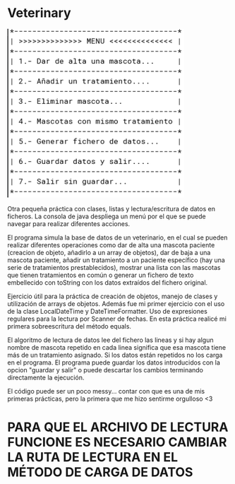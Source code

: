 # Veterinary
<p style="align:center">
<img src="https://github.com/slimm1/Veterinary/blob/main/menu.png?raw=true" width="400px">
</p>

Otra pequeña práctica con clases, listas y lectura/escritura de datos en ficheros. La consola de java despliega un menú por el que se puede navegar para realizar diferentes acciones. 

El programa simula la base de datos de un veterinario, en el cual se pueden realizar diferentes operaciones como dar de alta una mascota paciente (creacion de objeto, añadirlo a un array de objetos), dar de baja a una mascota paciente, añadir un tratamiento a un paciente específico (hay una serie de tratamientos prestablecidos), mostrar una lista con las mascotas que tienen tratamientos en común o generar un fichero de texto embellecido con toString con los datos extraídos del fichero original.

Ejercicio útil para la práctica de creación de objetos, manejo de clases y utilización de arrays de objetos. Además fue mi primer ejercicio con el uso de la clase LocalDateTime y DateTimeFormatter. Uso de expresiones regulares para la lectura por Scanner de fechas. En esta práctica realicé mi primera sobreescritura del método equals. 

El algoritmo de lectura de datos lee del fichero las lineas y si hay algun nombre de mascota repetido en cada linea significa que esa mascota tiene más de un tratamiento asignado. Si los datos están repetidos no los carga en el programa. El programa puede guardar los datos introducidos con la opcion "guardar y salir" o puede descartar los cambios terminando directamente la ejecución.

El código puede ser un poco messy... contar con que es una de mis primeras prácticas, pero la primera que me hizo sentirme orgulloso <3

   # PARA QUE EL ARCHIVO DE LECTURA FUNCIONE ES NECESARIO CAMBIAR LA RUTA DE LECTURA EN EL MÉTODO DE CARGA DE DATOS


